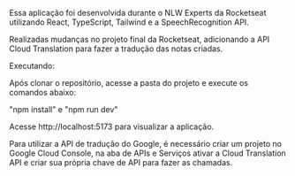 Essa aplicação foi desenvolvida durante o NLW Experts da Rocketseat utilizando React, TypeScript, Tailwind e a SpeechRecognition API.

Realizadas mudanças no projeto final da Rocketseat, adicionando a API Cloud Translation para fazer a tradução das notas criadas.

Executando:

Após clonar o repositório, acesse a pasta do projeto e execute os comandos abaixo:

"npm install" e "npm run dev"

Acesse http://localhost:5173 para visualizar a aplicação.

Para utilizar a API de tradução do Google, é necessário criar um projeto no Google Cloud Console, na aba de APIs e Serviços ativar a Cloud Translation API e criar sua própria chave de API para fazer as chamadas.
